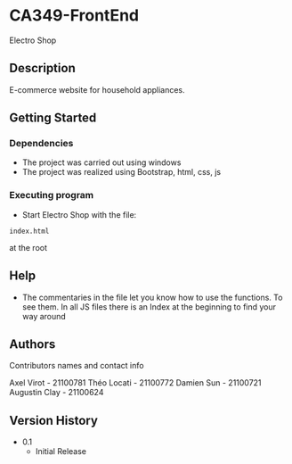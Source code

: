 # CA349-FrontEnd

Electro Shop

## Description

E-commerce website for household appliances.

## Getting Started

### Dependencies

* The project was carried out using windows
* The project was realized using Bootstrap, html, css, js

### Executing program

* Start Electro Shop with the file:
```
index.html
```
at the root

## Help

* The commentaries in the file let you know how to use the functions. To see them.
In all JS files there is an Index at the beginning to find your way around

## Authors

Contributors names and contact info

Axel Virot - 21100781
Théo Locati - 21100772
Damien Sun - 21100721
Augustin Clay - 21100624

## Version History

* 0.1
    * Initial Release